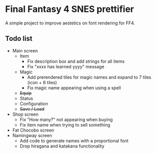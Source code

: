 <h1><strong>Final Fantasy 4 SNES prettifier</strong></h1>
<p>A simple project to improve aestetics on font rendering for FF4.</p>
<h2><strong>Todo list</strong></h2>
<ul>
<li>Main screen<br />
<ul>
<li>Item
<ul>
<li>Fix description box and add strings for all items</li>
<li>Fix "xxxx has learned yyyy" message</li>
</ul>
</li>
<li>Magic
<ul>
<li>Add prerendered tiles for magic names and expand to 7 tiles (icon + 6 tiles)</li>
<li>Fix magic name appearing when using a spell</li>
</ul>
</li>
<li><strike>Equip</strike></li>
<li><strike">Status</strike></li>
<li><strike">Configuration</strike></li>
<li><strike>Save / Load</strike></li>
</ul>
</li>
<li>Shop screen
<ul>
<li>Fix "How many?" not appearing when buying</li>
<li>Fix item name when trying to sell something</li>
</ul>
</li>
<li>Fat Chocobo screen</li>
<li>Namingway screen
<ul>
<li>Add code to generate names with a proportional font</li>
<li>Drop hiragana and katakana functionality</li>
</ul>
</li>
</ul>
<p>&nbsp;</p>